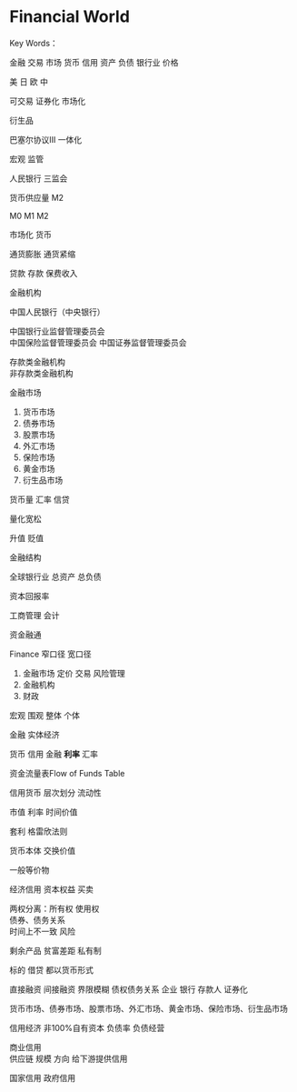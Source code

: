 # Financial World

Key Words：

金融 交易 市场 货币 信用 资产 负债 银行业 价格

美 日 欧 中

可交易 证券化 市场化

衍生品

巴塞尔协议III 一体化

宏观 监管

人民银行 三监会

货币供应量 M2

M0 M1 M2

市场化 货币

通货膨胀 通货紧缩

贷款 存款 保费收入

金融机构

中国人民银行（中央银行）

中国银行业监督管理委员会  
中国保险监督管理委员会
中国证券监督管理委员会

存款类金融机构  
非存款类金融机构

金融市场  

1. 货币市场
2. 债券市场
3. 股票市场
4. 外汇市场
5. 保险市场
6. 黄金市场
7. 衍生品市场

货币量 汇率 信贷

量化宽松

升值 贬值

金融结构

全球银行业 总资产 总负债

资本回报率

工商管理  会计

资金融通

Finance 窄口径 宽口径

1. 金融市场 定价 交易 风险管理
2. 金融机构
3. 财政

宏观 围观 整体 个体

金融 实体经济

货币 信用 金融 **利率** 汇率

资金流量表Flow of Funds Table

信用货币 层次划分 流动性

市值 利率 时间价值

套利 格雷欣法则

货币本体 交换价值

一般等价物

经济信用 资本权益 买卖

两权分离：所有权 使用权  
债券、债务关系  
时间上不一致 风险

剩余产品 贫富差距 私有制

标的 借贷 都以货币形式

直接融资 间接融资 界限模糊
债权债务关系  企业 银行 存款人
证券化

货币市场、债券市场、股票市场、外汇市场、黄金市场、保险市场、衍生品市场

信用经济 非100%自有资本 负债率 负债经营

商业信用  
供应链 规模 方向 给下游提供信用

国家信用 政府信用